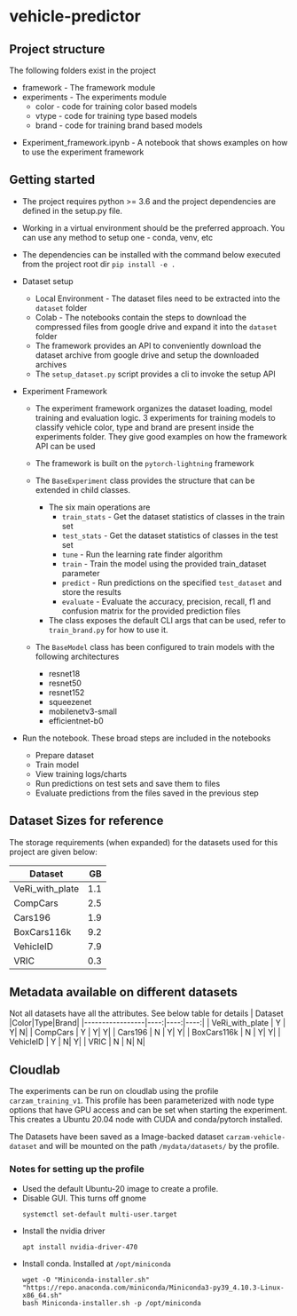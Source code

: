 # vehicle-predictor

## Project structure
The following folders exist in the project
- framework - The framework module 
- experiments - The experiments module
  - color - code for training color based models
  - vtype - code for training type based models
  - brand - code for training brand based models
<!-- - test - pytest test cases should be stored here -->
- Experiment_framework.ipynb - A notebook that shows examples on how to use the experiment framework

## Getting started
- The project requires python >= 3.6 and the project dependencies are defined in the setup.py file.
- Working in a virtual environment should be the preferred approach. You can use any method to setup one - conda, venv, etc
- The dependencies can be installed with the command below executed from the project root dir
    `pip install -e .`
- Dataset setup
  - Local Environment - The dataset files need to be extracted into the `dataset` folder
  - Colab - The notebooks contain the steps to download the compressed files from google drive and expand it into the `dataset` folder
  - The framework provides an API to conveniently download the dataset archive from google drive and setup the downloaded archives
  - The `setup_dataset.py` script provides a cli to invoke the setup API
- Experiment Framework
  - The experiment framework organizes the dataset loading, model training and evaluation logic. 3 experiments for training models to classify vehicle color, type and brand are present inside the experiments folder. They give good examples on how the framework API can be used
  - The framework is built on the `pytorch-lightning` framework 
  - The `BaseExperiment` class provides the structure that can be extended in child classes. 
    - The six main operations are 
      - `train_stats` - Get the dataset statistics of classes in the train set
      - `test_stats` - Get the dataset statistics of classes in the test set
      - `tune` - Run the learning rate finder algorithm
      - `train` - Train the model using the provided train_dataset parameter
      - `predict` - Run predictions on the specified `test_dataset` and store the results
      - `evaluate` - Evaluate the accuracy, precision, recall, f1 and confusion matrix for the provided prediction files
    - The class exposes the default CLI args that can be used, refer to `train_brand.py` for how to use it. 

  - The `BaseModel` class has been configured to train models with the following architectures
    - resnet18
    - resnet50
    - resnet152
    - squeezenet
    - mobilenetv3-small
    - efficientnet-b0

- Run the notebook. These broad steps are included in the notebooks
  - Prepare dataset
  - Train model
  - View training logs/charts
  - Run predictions on test sets and save them to files
  - Evaluate predictions from the files saved in the previous step
## Dataset Sizes for reference
The storage requirements (when expanded) for the datasets used for this project are given below:

| Dataset         |  GB |
|-----------------|----:|
| VeRi_with_plate | 1.1 |
| CompCars        | 2.5 |
| Cars196         | 1.9 |
| BoxCars116k     | 9.2 |
| VehicleID       | 7.9 |
| VRIC            | 0.3 |

## Metadata available on different datasets
Not all datasets have all the attributes. See below table for details
| Dataset         |Color|Type|Brand|
|-----------------|----:|----:|----:|
| VeRi_with_plate | Y   |    Y|    N|
| CompCars        | Y   |    Y|    Y|
| Cars196         | N   |    Y|    Y|
| BoxCars116k     | N   |    Y|    Y|
| VehicleID       | Y   |    N|    Y|
| VRIC            | N   |    N|    N|

## Cloudlab 
The experiments can be run on cloudlab using the profile `carzam_training_v1`. This profile has been parameterized with node type options that have GPU access and can be set when starting the experiment. This creates a Ubuntu 20.04 node with CUDA and conda/pytorch installed. 

The Datasets have been saved as a Image-backed dataset `carzam-vehicle-dataset` and will be mounted on the path `/mydata/datasets/` by the profile.

### Notes for setting up the profile
- Used the default Ubuntu-20 image to create a profile. 
- Disable GUI. This turns off gnome
    ```
    systemctl set-default multi-user.target
    ```
- Install the nvidia driver
    ```
    apt install nvidia-driver-470
    ```
- Install conda. Installed at `/opt/miniconda`
    ```
    wget -O "Miniconda-installer.sh" "https://repo.anaconda.com/miniconda/Miniconda3-py39_4.10.3-Linux-x86_64.sh"
    bash Miniconda-installer.sh -p /opt/miniconda
    ```